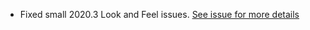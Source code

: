 - Fixed small 2020.3 Look and Feel issues. [See issue for more details](https://github.com/doki-theme/doki-theme-jetbrains/issues/292)